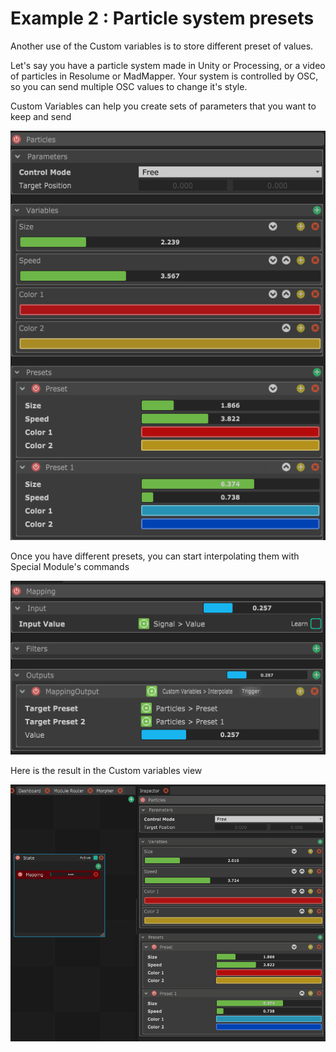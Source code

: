 # Example 2 : Particle system presets

Another use of the Custom variables is to store different preset of values.

Let's say you have a particle system made in Unity or Processing, or a video of particles in Resolume or MadMapper. Your system is controlled by OSC, so you can send multiple OSC values to change it's style.

Custom Variables can help you create sets of parameters that you want to keep and send

![4 variables in a group, with 2 presets.](../../.gitbook/assets/particles.png)

Once you have different presets, you can start interpolating them with Special Module's commands

![A Mapping that takes a signal input and uses it to interpolate between 2 presets](../../.gitbook/assets/interpolate.png)

Here is the result in the Custom variables view

![](../../.gitbook/assets/particle_anim.gif)

